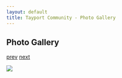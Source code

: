 ```yaml
---
layout: default
title: Tayport Community - Photo Gallery
---
```

## Photo Gallery

[prev](http://tayport.org.uk/photo/374) [next](http://tayport.org.uk/photo/376)

![ ](http://tayport.org.uk/media/375.jpg " ")

